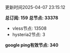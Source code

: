 更新时间2025-04-07 23:15:12

**总订阅: 159**
**总节点: 33378**
- vless节点: 13508
- hysteria2节点: 3

**google ping有效节点: 340**

